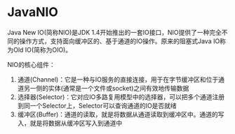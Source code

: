 # JavaNIO

Java New IO(简称NIO)是JDK 1.4开始推出的一套IO接口，NIO提供了一种完全不同的操作方式，支持面向缓冲区的、基于通道的IO操作。原来的阻塞式Java IO称为Old IO(简称为OIO)。

NIO的核心组件：

1. 通道(Channel)：它是一种与IO服务的直接连接，用于在字节缓冲区和位于通道另一侧的实体(通常是一个文件或socket)之间有效地传输数据
2. 选择器(Selector)：它对应IO多路复用模型中的选择器，可以把多个通道注册到同一个Selector上，Selector可以查询通道的IO是否就绪
3. 缓冲区(Buffer)：通道的读取，就是将数据从通道读取到缓冲区中。通道的写入，就是将数据从缓冲区写入到通道中
